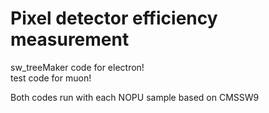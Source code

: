 Pixel detector efficiency measurement
=====================================

sw\_treeMaker code for electron!
<br>
test code for muon!
<br>

Both codes run with each NOPU sample based on CMSSW9
